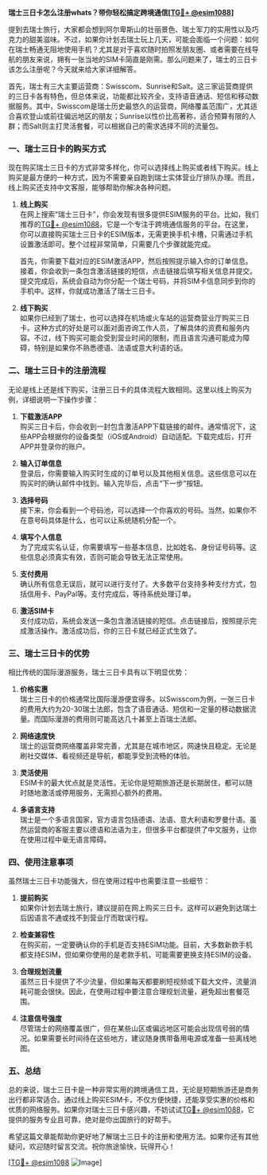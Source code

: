 **瑞士三日卡怎么注册whats？带你轻松搞定跨境通信[[TG💪+ @esim1088](https://t.me/s/esim1088)]**

提到去瑞士旅行，大家都会想到阿尔卑斯山的壮丽景色、瑞士军刀的实用性以及巧克力的甜美滋味。不过，如果你计划去瑞士玩上几天，可能会面临一个问题：如何在瑞士畅通无阻地使用手机？尤其是对于喜欢随时拍照发朋友圈、或者需要在线导航的朋友来说，拥有一张当地的SIM卡简直是刚需。那么问题来了，瑞士的三日卡该怎么注册呢？今天就来给大家详细解答。

首先，瑞士有三大主要运营商：Swisscom、Sunrise和Salt。这三家运营商提供的三日卡各有特色，但总体来说，功能都比较齐全，支持语音通话、短信和移动数据服务。其中，Swisscom是瑞士历史最悠久的运营商，网络覆盖范围广，尤其适合喜欢登山或前往偏远地区的朋友；Sunrise以性价比高著称，适合预算有限的人群；而Salt则主打灵活套餐，可以根据自己的需求选择不同的流量包。

### **一、瑞士三日卡的购买方式**

现在购买瑞士三日卡的方式非常多样化，你可以选择线上购买或者线下购买。线上购买是最方便的一种方式，因为不需要亲自跑到瑞士实体营业厅排队办理。而且，线上购买还支持中文客服，能够帮助你解决各种问题。

1. **线上购买**  
   在网上搜索“瑞士三日卡”，你会发现有很多提供ESIM服务的平台。比如，我们推荐的[TG💪+ @esim1088](https://t.me/s/esim1088)，它是一个专注于跨境通信服务的平台。在这里，你可以直接购买瑞士三日卡的ESIM版本，无需更换手机卡槽，只需通过手机设置激活即可。整个过程非常简单，只需要几个步骤就能完成。

   首先，你需要下载对应的ESIM激活APP，然后按照提示输入你的订单信息。接着，你会收到一条包含激活链接的短信，点击链接后填写相关信息并提交。提交完成后，系统会自动为你分配一个瑞士号码，并将SIM卡信息同步到你的手机中。这样，你就成功激活了瑞士三日卡。

2. **线下购买**  
   如果你已经到了瑞士，也可以选择在机场或火车站的运营商营业厅购买三日卡。这种方式的好处是可以面对面咨询工作人员，了解具体的资费和服务内容。不过，线下购买可能会受到营业时间的限制，而且语言沟通可能成为障碍，特别是如果你不熟悉德语、法语或意大利语的话。

### **二、瑞士三日卡的注册流程**

无论是线上还是线下购买，注册三日卡的具体流程大致相同。这里以线上购买为例，详细说明一下操作步骤：

1. **下载激活APP**  
   购买三日卡后，你会收到一封包含激活APP下载链接的邮件。通常情况下，这些APP会根据你的设备类型（iOS或Android）自动适配。下载完成后，打开APP并登录你的账户。

2. **输入订单信息**  
   登录后，你需要输入购买时生成的订单号以及其他相关信息。这些信息可以在购买时的确认邮件中找到。输入完毕后，点击“下一步”按钮。

3. **选择号码**  
   接下来，你会看到一个号码池，可以选择一个你喜欢的号码。当然，如果你不在意号码具体是什么，也可以让系统随机分配一个。

4. **填写个人信息**  
   为了完成实名认证，你需要填写一些基本信息，比如姓名、身份证号码等。这些信息必须真实有效，否则可能会导致无法正常使用。

5. **支付费用**  
   确认所有信息无误后，就可以进行支付了。大多数平台支持多种支付方式，包括信用卡、PayPal等。支付完成后，等待系统处理订单。

6. **激活SIM卡**  
   支付成功后，系统会发送一条包含激活链接的短信。点击链接后，按照提示完成激活操作。激活成功后，你的三日卡就已经正式生效了。

### **三、瑞士三日卡的优势**

相比传统的国际漫游服务，瑞士三日卡具有以下明显优势：

1. **价格实惠**  
   瑞士三日卡的价格通常比国际漫游便宜得多。以Swisscom为例，一张三日卡的费用大约为20-30瑞士法郎，包含了语音通话、短信和一定量的移动数据流量。而国际漫游的费用则可能高达几十甚至上百瑞士法郎。

2. **网络速度快**  
   瑞士的运营商网络覆盖非常完善，尤其是在城市地区，网速快且稳定。无论是刷社交媒体、看视频还是导航，都能享受到流畅的体验。

3. **灵活使用**  
   ESIM卡的最大优点就是灵活性。无论你是短期旅游还是长期居住，都可以随时随地激活或停用服务，无需担心额外的费用。

4. **多语言支持**  
   瑞士是一个多语言国家，官方语言包括德语、法语、意大利语和罗曼什语。虽然运营商的客服主要以德语和法语为主，但很多平台都提供了中文服务，让你在使用过程中毫无语言障碍。

### **四、使用注意事项**

虽然瑞士三日卡功能强大，但在使用过程中也需要注意一些细节：

1. **提前购买**  
   如果你计划去瑞士旅行，建议提前在网上购买三日卡。这样可以避免到达瑞士后因语言不通或找不到营业厅而耽误行程。

2. **检查兼容性**  
   在购买前，一定要确认你的手机是否支持ESIM功能。目前，大多数新款手机都支持ESIM，但如果你使用的是老款手机，可能需要更换支持ESIM的设备。

3. **合理规划流量**  
   虽然三日卡提供了不少流量，但如果每天都要刷短视频或下载大文件，流量消耗可能会很快。因此，在使用过程中要注意合理规划流量，避免超出套餐范围。

4. **注意信号强度**  
   尽管瑞士的网络覆盖很广，但在某些山区或偏远地区可能会出现信号弱的情况。如果需要长时间待在这些地方，建议随身携带备用电源或准备一些离线地图。

### **五、总结**

总的来说，瑞士三日卡是一种非常实用的跨境通信工具，无论是短期旅游还是商务出行都非常适合。通过线上购买ESIM卡，不仅方便快捷，还能享受实惠的价格和优质的网络服务。如果你对瑞士三日卡感兴趣，不妨试试[TG💪+ @esim1088](https://t.me/s/esim1088)，它提供的服务专业且可靠，绝对是你出国旅行的好帮手。

希望这篇文章能帮助你更好地了解瑞士三日卡的注册和使用方法。如果你还有其他疑问，欢迎随时留言交流。祝你旅途愉快，玩得开心！

[[TG💪+ @esim1088](https://t.me/s/esim1088) ![Image](https://i.postimg.cc/4NQfJmqS/Snipaste-2025-05-13-00-14-12.png)]